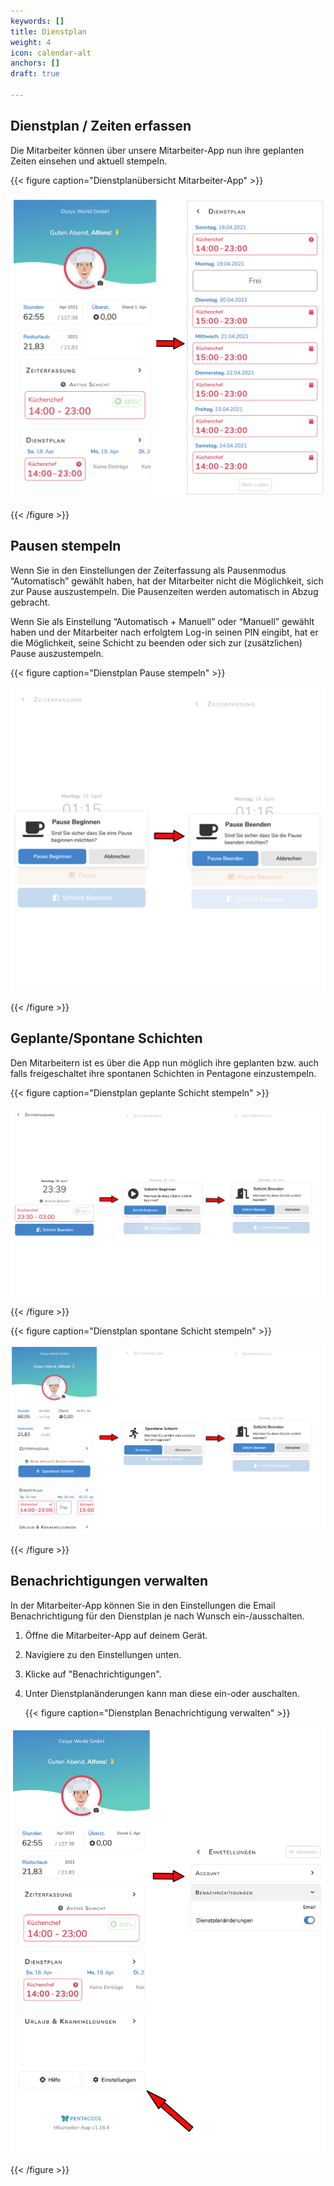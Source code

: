 ```yaml
---
keywords: []
title: Dienstplan
weight: 4
icon: calendar-alt
anchors: []
draft: true

---
```

## Dienstplan / Zeiten erfassen

Die Mitarbeiter können über unsere Mitarbeiter-App nun ihre geplanten Zeiten einsehen und aktuell stempeln.

{{< figure caption="Dienstplanübersicht Mitarbeiter-App" >}}

![Dienstplanübersicht](/uploads/dienstplan-ma-app.png "Dienstplan Mitarbeiter-App")

{{< /figure >}}

## Pausen stempeln

Wenn Sie in den Einstellungen der Zeiterfassung als Pausenmodus “Automatisch” gewählt haben, hat der Mitarbeiter nicht die Möglichkeit, sich zur Pause auszustempeln. Die Pausenzeiten werden automatisch in Abzug gebracht.

Wenn Sie als Einstellung “Automatisch + Manuell” oder “Manuell” gewählt haben und der Mitarbeiter nach erfolgtem Log-in seinen PIN eingibt, hat er die Möglichkeit, seine Schicht zu beenden oder sich zur (zusätzlichen) Pause auszustempeln.

{{< figure caption="Dienstplan Pause stempeln" >}}

![](/uploads/pause_ma-app.png)

{{< /figure >}}

## Geplante/Spontane Schichten

Den Mitarbeitern ist es über die App nun möglich ihre geplanten bzw. auch falls freigeschaltet ihre spontanen Schichten in Pentagone einzustempeln.

{{< figure caption="Dienstplan geplante Schicht stempeln" >}}

![geplante Schicht Mitarbeiter-App](/uploads/geplante_schicht_ma-app.png "geplante Schicht stempeln")

{{< /figure >}}

{{< figure caption="Dienstplan spontane Schicht stempeln" >}}

![](/uploads/spontane_schicht_ma-app.png)

{{< /figure >}}

## Benachrichtigungen verwalten

In der Mitarbeiter-App können Sie in den Einstellungen die Email Benachrichtigung für den Dienstplan je nach Wunsch ein-/ausschalten.

1. Öffne die Mitarbeiter-App auf deinem Gerät.
2. Navigiere zu den Einstellungen unten.
3. Klicke auf "Benachrichtigungen".
4. Unter Dienstplanänderungen kann man diese ein-oder auschalten.

   {{< figure caption="Dienstplan Benachrichtigung verwalten" >}}

![](/uploads/benachrichtigungen_ma-app.png)

{{< /figure >}}